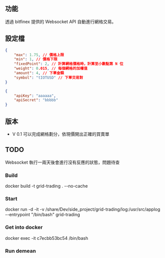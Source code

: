 ## 功能
透過 bitfinex 提供的 Websocket API 自動進行網格交易。

## 設定檔
```json
{
    "max": 1.75, // 價格上限
    "min": 1, // 價格下限
    "fixedPoint": 2, // 計算網格價格時，計算至小數點第 N 位
    "weight": 0.015, // 每個網格的加權值
    "amount": 4, // 下單金額
    "symbol": "tIOTUSD" // 下單交易對
}
```

```json
{
    "apiKey": "aaaaaa",
    "apiSecret": "bbbbb"
}
```

## 版本
- V 0.1
  可以完成網格劃分，依現價開出正確的買賣單

## TODO
Websocket 執行一兩天後會進行沒有反應的狀態，問題待查
### Build
  docker build -t grid-trading . --no-cache

### Start
 docker run -d -it -v /share/Dev/side_project/grid-trading/log:/usr/src/applog --entrypoint "/bin/bash" grid-trading

### Get into docker
docker exec -it c7ecbb53bc54 /bin/bash

### Run demean
